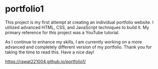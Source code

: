 # portfolio1

This project is my first attempt at creating an individual portfolio website. I utilized advanced HTML, CSS, and JavaScript techniques to build it. My primary reference for this project was a YouTube tutorial. 

As I continue to enhance my skills, I am currently working on a more advanced and completely different version of my portfolio. Thank you for taking the time to read this. Have a nice day!

https://rawat221004.github.io/portfolio1/